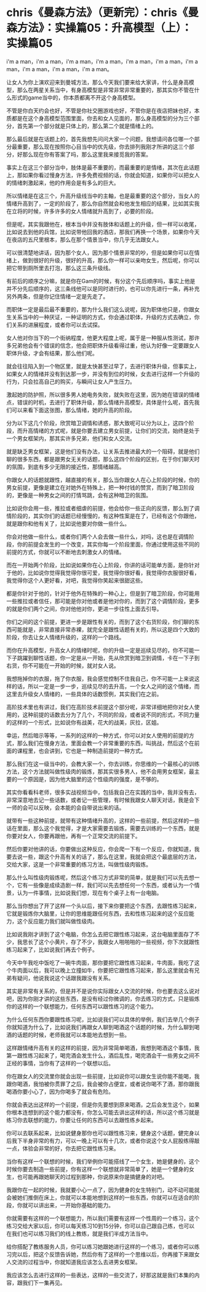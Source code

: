 # chris《曼森方法》（更新完）：chris《曼森方法》：实操篇05：升高模型（上）：实操篇05

i'm a man，i'm a man，i'm a man，i'm a man，i'm a man，i'm a man，i'm a man，i'm a man，i'm a man，i'm a man。

让女人为你上演欢迎来到曼城方法，那么今天我们要来给大家讲，什么是身高模型，那么在两星关系当中，有身高模型是非常非常非常重要的，那其实你不管在什么形式的game当中的，你本质都离不开这个身高模型。

不管是你白天约会也好，不管是你社交圈游戏也好，不管你是在夜店把妹也好，本质都是在这个身高模型范围里面，你去和女人见面的，那么身高模型的分为三个部分，首先第一个部分就是只体上的，那么第二个就是情绪上的。

那么最后就是在话题上的，首先我想先问问大家一个问题，我想请问各位哪一个部分最重要，那么现在按照你心目当中的优先级，你去排列我刚才所讲的这三个部分，好那么现在你有答案了吗，那么这里我来接觅我的答案。

事实上在这三个部分当中，肢体是最不重要的，而最重要的是情绪，其次在此话题上，那如果你看过慢身方法，许多免费视频的话，你就会知道，如果你可以把女人的情绪刺激起来，他的作用会是有多么的巨大。

所以情绪是在这三个，升高升级线当中的主軸，也是最重要的这个部分，当女人的情绪升高到了，一定的阶段了，那么你自然就会和他发生相应的结果，比如其实我在立将的时候，许多许多的女人情绪就升高到了，必要的阶段。

但是呢，其实我跟他在，根本当中并没有肢体和话题上的升级，但一样可以收尾，比如说去到他的兵馆，比如说带他回我的酒店，那我们再换一个场景，如果你今天在夜店的五尺里根本，那么在那个情景当中，你几乎无法跟女人。

可以很清楚地讲话，因为那个女人，因为那个情景非常的吵，但是如果你可以在情绪上，做到很好的升级，很好的升高，那么你一样可以亲吻女生，然后呢，你可以把它带到厕所里去打泡，那么这三条升级线。

有前后的顺序之分嘛，就是你在Gam的时候，有分这个先后顺序吗，事实上他是并不分先后顺序的，这三条线他可以是同时进行的，也可以你先进行一条，再补充另外两条，但是你记住情绪一定是先走了。

而职体一定是最后最不重要的，那为什么我们这么说呢，因为职体他只是，你跟女生关系当中的一种厌证，一种证明的方式，你会通过职体，升级的方式去确立，你们关系的进展程度，或者你可以去试探。

女人他对你当下的一个街纳程度，他更大程度上呢，属于是一种服从性测试，那许多兄弟他会有个错误的信念，他会把职体升级看得过重，他认为好像一定要跟女人职体升级，才会有结果，那么他们呢。

就会往往陷入到一个物区里，就是太快甚至过早了，去进行职体升级，但事实上，如果女人的情绪并没有到达那一步，并没有到位的时候，女去进行这样一个升级的行为，只会拉高自己的购买，与瞬间让女人产生压力。

激起她的防护照，所以很多男人她电务失败，就失败在这里，因为她在错误的情绪点，错误的时机，去进行了职体升级，那么情绪升高模型，具体是什么呢，首先我们可以来看下面这张图，那么情绪，她的升高的阶段。

分为以下这几个阶段，欣赏暗卫调情和诱惑，那大致呢可以分为以上，这四个阶段，而升高情绪的方式呢，就是你要去建立男女前提，让你们的交流，始终是处于一个男女框架内，那其实许多兄弟，他们和女人交流。

就是缺乏男女框架，这是他们没有办法，让关系去推进最大的一个阻碍，就是他们聊的很多东西，都是跟男女无关的话题，那么这四个阶段的区别，在于你们聊天时的氛围，到底有多少无限的接近性，那情绪越高。

你跟女人的话题就跟性，越直接的有关，那么当你跟女人在心上阶段的时候，你的男女前提，更像是建立在对她外在特殊上，把一种付钱的赞赏，而到了暗卫阶段的，更像是一种男女之间的打情骂跳，会有这种暗卫的氛围。

比如说你会用一些，推拉或者细虐的前提，他会给你一些正向的反馈，那么到了调情阶段的，其实你们的话题已经慢慢的，有这种性案是在了，已经有这个你跟他，就是跟你和他有关了，比如说他要对你做一些什么。

你会对他做一些什么，或者你们两个人会去做一些什么，对吗，这也是在调情阶段，你的前提会发生的一个改变，其实你每一个阶段里面，你通过使用这些不同的前提的方式，你就可以不断地去刺激女人的情绪。

而在一开始两个阶段，比如说如果你在心上阶段，你讲的话可能单方面，是你针对于他的，比如说你觉得我觉得你很可爱，我觉得你很好看，我觉得你衣服很好看，我觉得你这个人更好看，对吧，我觉得你笑起来很甜这些。

都是你针对于他的，针对于他外在特殊的一种心上，但是到了暗卫阶段，你可能用一些推拉或者信任，那可能是你对他或者是他对你的，而到了这个调情阶段，更多的就是你们两个之间，你对他他对你，更进一步往性上面去引导。

你们之间的这个前提，更进一步是跟性有关的，而到了这个右货阶段，你们聊的东西可能就是，非常直接非常赤裸，就完全是跟性话题有关的，所以这是四个大致的阶段，你去让女人情绪升级的，这样的一个路线。

而你在升高模型，升高女人的情绪时呢，你的升级一定是巡续见尽的，你不可能一下子跳躍到聊性话题，你一定是从一开始，先从欣赏到暗卫到调情，卡在一下子到右货，你不可能在一开始的时候，就对女人说。

我想拖掉你的衣服，拖了你衣服，我会感觉控制不住我自己，你不可能一上来说这样的话，所以一定是一步一步，巡续见尽的去升高，一个女人之间的这个情绪，而这里去升级女人情绪的，一些具体的话数惯例，其实我们在之前。

高阶技术里也有讲过，我们在高阶技术前提这个部分呢，非常详细地把你对女人使用的，这种前提的话数去分为了几个，不同的阶段，或者说不同的形式，不同力量的这样的一个形式，比如说你有战美，花大的战美，灰拉，区姐。

幸运，然后暗示等等，一系列的这样的一种方式，你可以对女人使用的前提的方式，那么我们在慢身方法，里面会教一个非常重要的东西，叫挑战，然后这个在前面的课程里，也会讲到，它也是一种制造前提的一种方式。

那么我们在这一级当中的，会教大家一个，你去训练，你思维的一个最核心的训练方法，这个方法就叫做性级肉的锻炼，那其实很多男人，他不会用男女框架，最主要的一个原因是，因为他大脑里的这个性级肉的强度，是不够的。

其实你看看科老师，很多实战视频当中，包括我自己在实践的当中，我并没有去，非常深意地去记一些话数，或者记一些管理，有时候我跟女人聊天对话，我是会下一师的会可以反映，会本能的会自带说出来的话。

就带有一些这种前提，就带有这种情绪升高的，这样的一些前提，然后这样的一些话在里面，那么这个我觉得，才是大家需要去锻炼，需要去训练的一个东西，就是你要对女人，你要再跟他，再有一个正常交流的前提下。

然后你要对他讲的话，你要做出这种反应，你会爬一下有一个反应，你就知道，我要去说一些，跟这个升高有关的话了，那么在这里，我就会把这个最底层的方法，交给大家，这是一个非常重要的练习方法，叫做性级肉锻炼。

那么什么叫性级肉锻炼呢，然后这个练习方式非常的简单，就是我们可以先去想一个，它有一些像是成续造剧一样，我们可以先去想任何一个东西，或者认为一个情景，认为一件事情，比如说我们想，现在有个桌子上有一台电脑。

那么当你想出了开了这样一个头以后，接下来你要把这个东西，去跟性练习起来，它就是锻炼你大脑里，让你的思维能跟任何东西，去和性练习起来的这个反应能力，这个反应能力我们就叫做性级肉。

比如说我刚才讲到了这个电脑，你怎么去把它跟性练习起来，这台电脑里面存了不少，我思长了这个小黄片，存了不少，我跟女人啪啪啪的一些视频，你下次就跟性练习起来了，比如说我们再去个例子。

今天中午我吃中饭吃了一碗牛肉面，那你要把它跟性练习起来，牛肉面，我吃了这个牛肉面以后，我可以晚上立撞如牛，你要把它跟性练习起来，那么这里就会有兄弟有疑问，他说我说这个话跟我跟没有关系。

其实是非常有关系的，但是并不是说你实际跟女人交流的时候，你也要去这么说对吧，因为你刚才讲的这些东西，是没有经过你微调的，你去练习的方式，只是锻炼你的这样的一个联想能力，任何东西可以跟性练习的这个能力。

为什么任何东西你要跟性练习呢，比如说我们可以具体的举例，我们去举几个例子你就知道为什么了，比如说我们再跟女人聊到喝酒这个话题的时候，为什么聊到喝酒的话题的时候，老师我就可以本能地去想到一些。

这样跟情绪升高有关的这样的前提，因为非常简单喝酒，我想到喝酒这个事情，我第一跟性练习起来了，喝完酒会发生什么，酒后乱性，喝完酒会干一些男女之间不正经的事情，当你有了这样的一个联想以后。

你在跟女人的交流里你就会出现一些前提，比如说你可以跟女生说你能不能喝，我跟你喝酒，我怕被你贯罪了之后，我会被你占便宜，或者说你喝不了酒，那你跟我喝酒你要小心了，因为你喝多了就会有危险。

你就会表达出这样的一个前提，但是你先要想到原来喝酒，之后会发生这个，如果你根本连想到的这个能力都没有，你怎么可能去讲出这样的话，所以这个练习就是练习你去联想的能力，你要让任何的东西可以去跟性练乡起来。

你可以去联系起来，比如说健身那你也可以跟性练习来，健身这个话题，健完身以后我下半身非常的有力，可以一晚上可以有十几次，或者你说这个女人屁股练得敲一点，体验会非常的好，你去把它跟性练习来。

当你有这样一个联想的时候，我们举例你可能搭线了一个女生，她是健身的，这个时候你要去制造一些前提，你有这样一个联想就非常简单了，她是一个健身的女生，也可能再跟她聊天的过程到那种，你说原来你是搞健身的对吧。

我跟你在一起的时候，我就要小心一点了，因为健身的女生特别门，动不动可能就会被她们推倒在床上，你就可以本能地想到这样的一些东西，你就可以在适合的阶段，你就可以讲出来，一开始你基础的能力。

你就需要有这样的一个联想能力，所以我们需要有这样一个性周的一个练习，这个练习交给大家以后，你可以每天练习10到15分钟，你可以自己跟自己练，也可以在我们也可以练习我们的线上教练，就是我们半成方法当中。

给你搭配了教练服务人员，你可以练习她跟她进行这样的一个练习，或者你可以练习完以后，把这个反馈告诉她，然后你有了这样的一个思维以后，你再接下来跟女人交流的过程当中，你就知道我应该怎么去进男女框架。

我应该怎么去进行这样的一些表达，这样的一些交流了，好那这就是我们本集的内容，跟我们下一集再见。